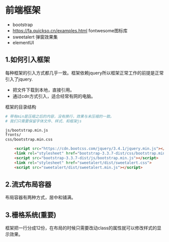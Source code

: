 # 前端框架

- bootstrap
- https://fa.quickso.cn/examples.html fontwesome图标库
- sweetalert 弹窗效果集
- elementUI

## 1.如何引入框架
每种框架的引入方式都几乎一致。框架依赖jquery所以框架正常工作的前提是正常引入了jquery.

- 把文件下载到本地，直接引用。
- 通过cdn方式引入，适合经常有网的电脑。

框架的目录结构
```bash
# 带有min是压缩之后的内容，没有换行，效果与未压缩的一致。
# 我们只需要保留字体文件、样式、和框架js

js/bootstrap.min.js
fronts/
css/bootstrap.min.css
```

```html
    <script src="https://cdn.bootcss.com/jquery/3.4.1/jquery.min.js"></script>
    <link rel="stylesheet" href="bootstrap-3.3.7-dist/css/bootstrap.min.css">
    <script src="bootstrap-3.3.7-dist/js/bootstrap.min.js"></script>
    <link rel="stylesheet" href="sweetalert/dist/sweetalert.css">
    <script src="sweetalert/dist/sweetalert.min.js"></script>
```

## 2.流式布局容器
布局容器有两种方式，居中和铺满。

## 3.栅格系统(重要)

框架把一行分成12份，在布局的时候只需要改动class的属性就可以修改样式的显示效果。